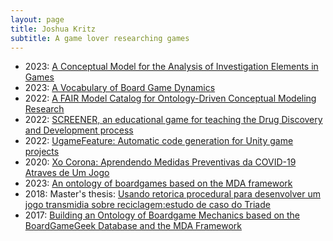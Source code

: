 ```yaml
---
layout: page
title: Joshua Kritz
subtitle: A game lover researching games
---
```


* 2023: [A Conceptual Model for the Analysis of Investigation Elements in Games](https://arxiv.org/abs/2403.10272)
* 2023: [A Vocabulary of Board Game Dynamics ](https://arxiv.org/abs/2403.10267)
* 2022: [A FAIR Model Catalog for Ontology-Driven Conceptual Modeling Research](http://dx.doi.org/10.1007/978-3-031-17995-2_1)
* 2022: [SCREENER, an educational game for teaching the Drug Discovery and Development process](https://doi.org/10.1590/1414-431X2021e11786)
* 2022: [UgameFeature: Automatic code generation for Unity game projects](http://dx.doi.org/10.5220/0010990000003119)
* 2020: [Xo Corona: Aprendendo Medidas Preventivas da COVID-19 Atraves de Um Jogo](https://arxiv.org/abs/2403.10272)
* 2023: [An ontology of boardgames based on the MDA framework](https://www.cos.ufrj.br/uploadfile/publicacao/2955.pdf)
* 2018: Master's thesis: [Usando retorica procedural para desenvolver um jogo transmidia sobre reciclagem:estudo de caso do Triade](https://www.sbgames.org/sbgames2018/files/papers/ArtesDesignFull/188233.pdf)
* 2017: [Building an Ontology of Boardgame Mechanics based on the BoardGameGeek Database and the MDA Framework](https://d1wqtxts1xzle7.cloudfront.net/77655136/175272-libre.pdf?1640841878=&response-content-disposition=inline%3B+filename%3DBuilding_an_Ontology_of_Boardgame_Mechan.pdf&Expires=1716373399&Signature=MiagzH6c2JWLf43CDVT4yIovCR5hHKOHu3uPdUCuSAsDhvTeyCnjkOCnkcRQlJgJ32oJ9~EfF3trMvX5cuRcs9m8BAfxg2-SjBA~aPSZBVdQ90JJBHbHk5XBqfn2elvyvq7AAQAORSint8vVpWdAlDlpFlnWegEU0qUpGYAfZOIcZjpRBiAmqT2gM7w8Nwv5gLMWeRmvMFVh~tc3XuAJ6VL8CSoo2Olx-fNSJPRg6WolZiWJc6-s~74AaKaFWkA7AmvwRnc3AT-QNPIWZdOG7EsIR1nY3zKpbu3b7~DTGyzuxS1QHDxORiiHzvFUA62L1HQlVftudRnW2J-mQqJYjQ__&Key-Pair-Id=APKAJLOHF5GGSLRBV4ZA)

